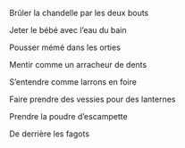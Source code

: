Brûler la chandelle par les deux bouts	

Jeter le bébé avec l’eau du bain 	

Pousser mémé dans les orties	

Mentir comme un arracheur de dents	

S’entendre comme larrons en foire	

Faire prendre des vessies pour des lanternes

Prendre la poudre d’escampette	

De derrière les fagots 
